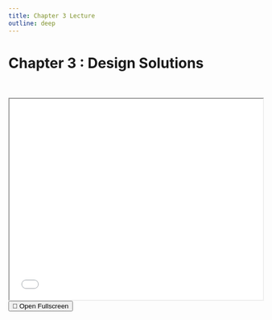 ```yaml
---
title: Chapter 3 Lecture
outline: deep
---
```


# Chapter 3 : Design Solutions



<br>
<br>




<iframe src="./chapter-03.pdf" width="100%" height="400" allowfullscreen></iframe>

<br>

<a href="./chapter-03.pdf" target="_blank" rel="noopener">
  <button class="open-pdf-btn">
    📖 Open Fullscreen
  </button>
</a>

